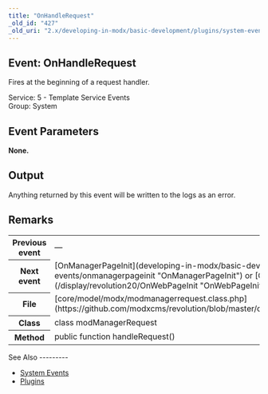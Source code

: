 ```yaml
---
title: "OnHandleRequest"
_old_id: "427"
_old_uri: "2.x/developing-in-modx/basic-development/plugins/system-events/onhandlerequest"
---
```


Event: OnHandleRequest 
-----------------------

Fires at the beginning of a request handler.

Service: 5 - Template Service Events   
Group: System

Event Parameters 
-----------------

**None.**

Output 
-------

Anything returned by this event will be written to the logs as an error.

Remarks 
--------

<table><tbody><tr><th>Previous event </th><td>— </td></tr><tr><th>Next event </th><td>[OnManagerPageInit](developing-in-modx/basic-development/plugins/system-events/onmanagerpageinit "OnManagerPageInit") or [OnWebPageInit](/display/revolution20/OnWebPageInit "OnWebPageInit") (depending on context) </td></tr><tr><th>File </th><td>[core/model/modx/modmanagerrequest.class.php](https://github.com/modxcms/revolution/blob/master/core/model/modx/modmanagerrequest.class.php)</td></tr><tr><th>Class </th><td>class modManagerRequest </td></tr><tr><th>Method </th><td>public function handleRequest() </td></tr></tbody></table>See Also 
---------

- [System Events](developing-in-modx/basic-development/plugins/system-events "System Events")
- [Plugins](developing-in-modx/basic-development/plugins "Plugins")